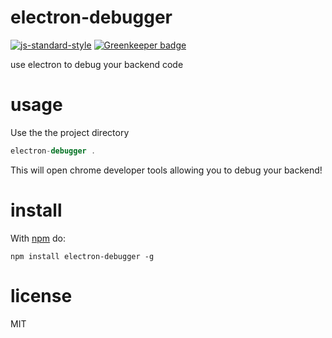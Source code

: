# electron-debugger

[![js-standard-style](https://img.shields.io/badge/code_style-standard-brightgreen.svg)](https://github.com/feross/standard)
[![Greenkeeper badge](https://badges.greenkeeper.io/JamesKyburz/electron-debugger.svg)](https://greenkeeper.io/)

use electron to debug your backend code

# usage

Use the the project directory

```javascript
electron-debugger .
```

This will open chrome developer tools allowing you to debug your
backend!

# install

With [npm](https://npmjs.org) do:

```
npm install electron-debugger -g
```

# license

MIT
